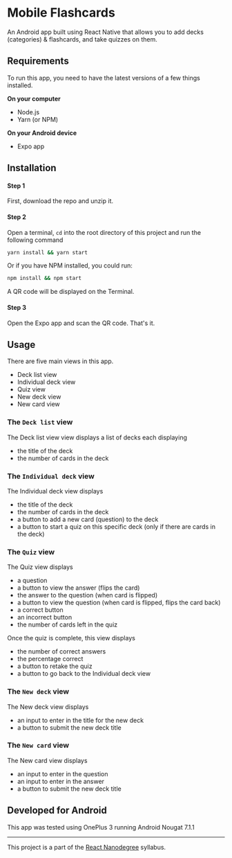 # Mobile Flashcards

An Android app built using React Native that allows you to add decks (categories) & flashcards, and take quizzes on them.

## Requirements

To run this app, you need to have the latest versions of a few things installed.

**On your computer**

- Node.js
- Yarn (or NPM)

**On your Android device**

- Expo app

## Installation

#### Step 1

First, download the repo and unzip it.

#### Step 2

Open a terminal, ```cd``` into the root directory of this project and run the following command
```sh
yarn install && yarn start
```

Or if you have NPM installed, you could run:
```sh
npm install && npm start
```

A QR code will be displayed on the Terminal.

#### Step 3

Open the Expo app and scan the QR code. That's it.

## Usage

There are five main views in this app.

- Deck list view
- Individual deck view
- Quiz view
- New deck view
- New card view

### The ```Deck list``` view

The Deck list view view displays a list of decks each displaying

- the title of the deck
- the number of cards in the deck

### The ```Individual deck``` view

The Individual deck view displays

- the title of the deck
- the number of cards in the deck
- a button to add a new card (question) to the deck
- a button to start a quiz on this specific deck (only if there are cards in the deck)

### The ```Quiz``` view

The Quiz view displays

- a question
- a button to view the answer (flips the card)
- the answer to the question (when card is flipped)
- a button to view the question (when card is flipped, flips the card back)
- a correct button
- an incorrect button
- the number of cards left in the quiz

Once the quiz is complete, this view displays

- the number of correct answers
- the percentage correct
- a button to retake the quiz
- a button to go back to the Individual deck view

### The ```New deck``` view

The New deck view displays

- an input to enter in the title for the new deck
- a button to submit the new deck title

### The ```New card``` view

The New card view displays

- an input to enter in the question
- an input to enter in the answer
- a button to submit the new deck title

## Developed for Android

This app was tested using OnePlus 3 running Android Nougat 7.1.1

___

This project is a part of the [React Nanodegree](https://www.udacity.com/course/react-nanodegree--nd019) syllabus.